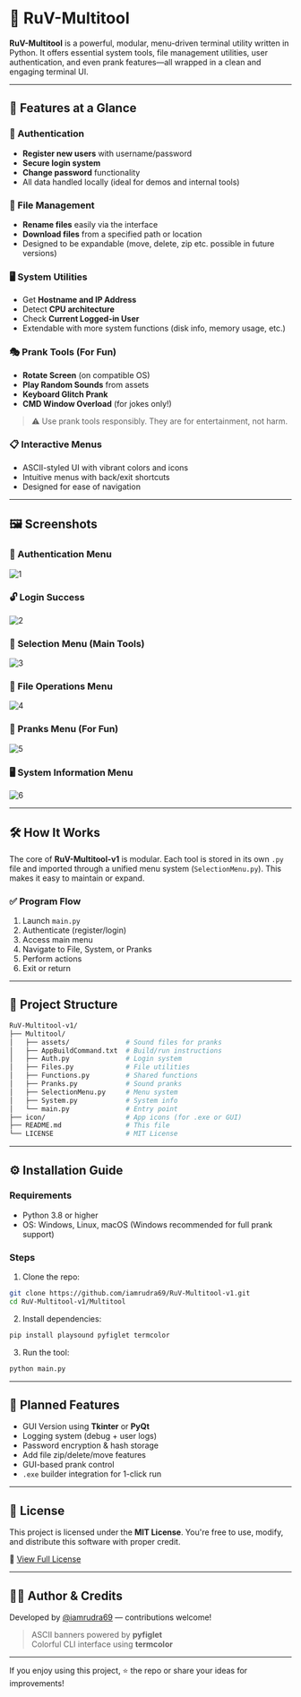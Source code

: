 # 🚀 RuV-Multitool

**RuV-Multitool** is a powerful, modular, menu-driven terminal utility written in Python. It offers essential system tools, file management utilities, user authentication, and even prank features—all wrapped in a clean and engaging terminal UI.

---

## 🧠 Features at a Glance

### 🔐 Authentication
- **Register new users** with username/password
- **Secure login system**
- **Change password** functionality
- All data handled locally (ideal for demos and internal tools)

### 📁 File Management
- **Rename files** easily via the interface
- **Download files** from a specified path or location
- Designed to be expandable (move, delete, zip etc. possible in future versions)

### 🖥️ System Utilities
- Get **Hostname and IP Address**
- Detect **CPU architecture**
- Check **Current Logged-in User**
- Extendable with more system functions (disk info, memory usage, etc.)

### 🎭 Prank Tools (For Fun)
- **Rotate Screen** (on compatible OS)
- **Play Random Sounds** from assets
- **Keyboard Glitch Prank**
- **CMD Window Overload** (for jokes only!)
> ⚠️ Use prank tools responsibly. They are for entertainment, not harm.

### 📋 Interactive Menus
- ASCII-styled UI with vibrant colors and icons
- Intuitive menus with back/exit shortcuts
- Designed for ease of navigation

---

## 🖼️ Screenshots

### 🔐 Authentication Menu
![1](https://github.com/user-attachments/assets/ec2bc837-5a08-4530-9aeb-48722277b282)

### 🔓 Login Success
![2](https://github.com/user-attachments/assets/98028dd1-370b-47f0-91a8-d68b9b0eaaac)

### 🧩 Selection Menu (Main Tools)
![3](https://github.com/user-attachments/assets/4c7c4899-d0cd-4800-968b-ac7433cc8e97)

### 📁 File Operations Menu
![4](https://github.com/user-attachments/assets/28e05411-59d7-41f7-b49a-4a8d14c6fb59)

### 🤪 Pranks Menu (For Fun)
![5](https://github.com/user-attachments/assets/633e58f6-bc2b-4285-af97-955bbe028eba)

### 🖥️ System Information Menu
![6](https://github.com/user-attachments/assets/803402d4-e049-4633-a2e4-b8f163d741f7)


---

## 🛠️ How It Works

The core of **RuV-Multitool-v1** is modular. Each tool is stored in its own `.py` file and imported through a unified menu system (`SelectionMenu.py`). This makes it easy to maintain or expand.

### ✅ Program Flow
1. Launch `main.py`
2. Authenticate (register/login)
3. Access main menu
4. Navigate to File, System, or Pranks
5. Perform actions
6. Exit or return

---

## 📂 Project Structure

```bash
RuV-Multitool-v1/
├── Multitool/
│   ├── assets/              # Sound files for pranks
│   ├── AppBuildCommand.txt  # Build/run instructions
│   ├── Auth.py              # Login system
│   ├── Files.py             # File utilities
│   ├── Functions.py         # Shared functions
│   ├── Pranks.py            # Sound pranks
│   ├── SelectionMenu.py     # Menu system
│   ├── System.py            # System info
│   └── main.py              # Entry point
├── icon/                    # App icons (for .exe or GUI)
├── README.md                # This file
└── LICENSE                  # MIT License
```

---

## ⚙️ Installation Guide

### Requirements

- Python 3.8 or higher
- OS: Windows, Linux, macOS (Windows recommended for full prank support)

### Steps

1. Clone the repo:

```bash
git clone https://github.com/iamrudra69/RuV-Multitool-v1.git
cd RuV-Multitool-v1/Multitool
```

2. Install dependencies:

```bash
pip install playsound pyfiglet termcolor
```

3. Run the tool:

```bash
python main.py
```

---

## 🧪 Planned Features

- GUI Version using **Tkinter** or **PyQt**
- Logging system (debug + user logs)
- Password encryption & hash storage
- Add file zip/delete/move features
- GUI-based prank control
- `.exe` builder integration for 1-click run

---

## 📜 License

This project is licensed under the **MIT License**. You're free to use, modify, and distribute this software with proper credit.

📄 [View Full License](./LICENSE)

---

## 🙋‍♂️ Author & Credits

Developed by [@iamrudra69](https://github.com/iamrudra69) — contributions welcome!

> ASCII banners powered by **pyfiglet**  
> Colorful CLI interface using **termcolor**

---

If you enjoy using this project, ⭐️ the repo or share your ideas for improvements!
